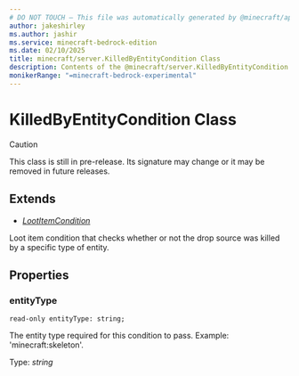 ```yaml
---
# DO NOT TOUCH — This file was automatically generated by @minecraft/api-docs-generator, to report problems file an issue at https://github.com/Mojang/minecraft-scripting-libraries
author: jakeshirley
ms.author: jashir
ms.service: minecraft-bedrock-edition
ms.date: 02/10/2025
title: minecraft/server.KilledByEntityCondition Class
description: Contents of the @minecraft/server.KilledByEntityCondition class.
monikerRange: "=minecraft-bedrock-experimental"
---
```

# KilledByEntityCondition Class

> [!CAUTION]
> This class is still in pre-release.  Its signature may change or it may be removed in future releases.

## Extends
- [*LootItemCondition*](LootItemCondition.md)

Loot item condition that checks whether or not the drop source was killed by a specific type of entity.

## Properties

### **entityType**
`read-only entityType: string;`

The entity type required for this condition to pass. Example: 'minecraft:skeleton'.

Type: *string*
